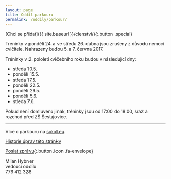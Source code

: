 ```yaml
---
layout: page
title: Oddíl parkouru
permalink: /oddily/parkour/
---
```


[Chci se přidat]({{ site.baseurl }}/clenstvi/){:.button .special}

Tréninky v pondělí 24. a ve středu 26. dubna jsou zrušeny z důvodu nemoci cvičitele. Nahrazeny budou 5. a 7. června 2017.

Tréninky v 2. pololetí cvičebního roku budou v následující dny:

* středa 10.5.
* pondělí 15.5.
* středa 17.5.
* pondělí 22.5.
* pondělí 29.5.
* pondělí 5.6.
* středa 7.6.

Pokud není domluveno jinak, tréninky jsou od 17:00 do 18:00, sraz a rozchod před ZŠ Šestajovice.

---

Více o parkouru na [sokol.eu](http://sokol.eu/obsah/3371/).

[Historie úprav této stránky](https://github.com/milanhybner/sokolsestajovice.cz/commits/gh-pages/oddily/parkour)

[Poslat zprávu](#f){:.button .icon .fa-envelope}

Milan Hybner  
vedoucí oddílu  
776 412 328

